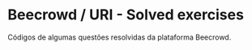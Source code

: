 # Beecrowd / URI - Solved exercises 
 Códigos de algumas questões resolvidas da plataforma Beecrowd. 

